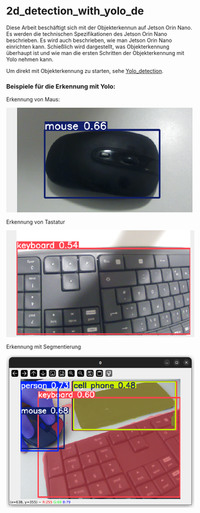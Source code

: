 # 2d_detection_with_yolo_de

Diese Arbeit beschäftigt sich mit der Objekterkennun auf Jetson Orin Nano. 
Es werden die technischen Spezifikationen des Jetson Orin Nano beschrieben.
Es wird auch beschrieben, wie man Jetson Orin Nano einrichten kann.
Schießlich wird dargestellt, was Objekterkennung überhaupt ist und wie man die ersten Schritten der Objekterkennung mit Yolo nehmen kann.

Um direkt mit Objekterkennung zu starten, sehe [Yolo_detection](yolo_detection.pdf).

### Beispiele für die Erkennung mit Yolo:

Erkennung von Maus:

![Maus](Bilder/mausErkennung.png)

Erkennung von Tastatur 

![Tastatur](Bilder/tastaturErkennung.png)

Erkennung mit Segmentierung 

![Segmentierung](Bilder/Yolo_Segmentierungsbeispiel.png)